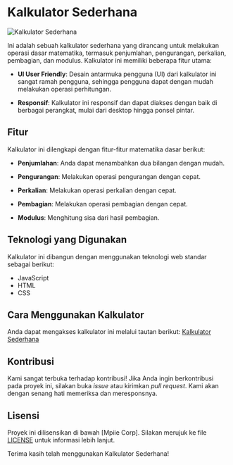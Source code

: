 # Kalkulator Sederhana

![Kalkulator Sederhana](https://iili.io/J27unWX.png)

Ini adalah sebuah kalkulator sederhana yang dirancang untuk melakukan operasi dasar matematika, termasuk penjumlahan, pengurangan, perkalian, pembagian, dan modulus. Kalkulator ini memiliki beberapa fitur utama:

- **UI User Friendly**: Desain antarmuka pengguna (UI) dari kalkulator ini sangat ramah pengguna, sehingga pengguna dapat dengan mudah melakukan operasi perhitungan.

- **Responsif**: Kalkulator ini responsif dan dapat diakses dengan baik di berbagai perangkat, mulai dari desktop hingga ponsel pintar.

## Fitur

Kalkulator ini dilengkapi dengan fitur-fitur matematika dasar berikut:

- **Penjumlahan**: Anda dapat menambahkan dua bilangan dengan mudah.

- **Pengurangan**: Melakukan operasi pengurangan dengan cepat.

- **Perkalian**: Melakukan operasi perkalian dengan cepat.

- **Pembagian**: Melakukan operasi pembagian dengan cepat.

- **Modulus**: Menghitung sisa dari hasil pembagian.

## Teknologi yang Digunakan

Kalkulator ini dibangun dengan menggunakan teknologi web standar sebagai berikut:

- JavaScript
- HTML
- CSS

## Cara Menggunakan Kalkulator

Anda dapat mengakses kalkulator ini melalui tautan berikut: [Kalkulator Sederhana](https://contohlinkkalkulatoranda.com)

## Kontribusi

Kami sangat terbuka terhadap kontribusi! Jika Anda ingin berkontribusi pada proyek ini, silakan buka *issue* atau kirimkan *pull request*. Kami akan dengan senang hati memeriksa dan meresponsnya.

## Lisensi

Proyek ini dilisensikan di bawah [Mpiie Corp]. Silakan merujuk ke file [LICENSE](LICENSE) untuk informasi lebih lanjut.

Terima kasih telah menggunakan Kalkulator Sederhana!

